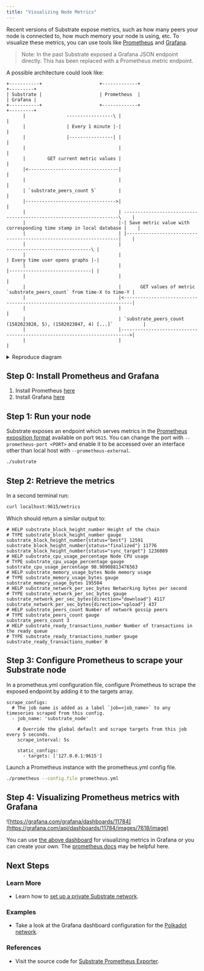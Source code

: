 ```yaml
---
title: "Visualizing Node Metrics"
---
```


Recent versions of Substrate expose metrics, such as how many peers your node is
connected to, how much memory your node is using, etc. To visualize these
metrics, you can use tools like [Prometheus](https://prometheus.io/) and
[Grafana](https://grafana.com/).

> Note: In the past Substrate exposed a Grafana JSON endpoint directly. This has
> been replaced with a Prometheus metric endpoint.

A possible architecture could look like:

```
+-----------+                     +-------------+                                                              +---------+
| Substrate |                     | Prometheus  |                                                              | Grafana |
+-----------+                     +-------------+                                                              +---------+
      |               -----------------\ |                                                                          |
      |               | Every 1 minute |-|                                                                          |
      |               |----------------| |                                                                          |
      |                                  |                                                                          |
      |        GET current metric values |                                                                          |
      |<---------------------------------|                                                                          |
      |                                  |                                                                          |
      | `substrate_peers_count 5`        |                                                                          |
      |--------------------------------->|                                                                          |
      |                                  | --------------------------------------------------------------------\    |
      |                                  |-| Save metric value with corresponding time stamp in local database |    |
      |                                  | |-------------------------------------------------------------------|    |
      |                                  |                                         -------------------------------\ |
      |                                  |                                         | Every time user opens graphs |-|
      |                                  |                                         |------------------------------| |
      |                                  |                                                                          |
      |                                  |       GET values of metric `substrate_peers_count` from time-X to time-Y |
      |                                  |<-------------------------------------------------------------------------|
      |                                  |                                                                          |
      |                                  | `substrate_peers_count (1582023828, 5), (1582023847, 4) [...]`           |
      |                                  |------------------------------------------------------------------------->|
      |                                  |                                                                          |

```

<details>
 <summary>Reproduce diagram</summary>

 Go to: https://textart.io/sequence

 ```
object Substrate Prometheus Grafana
note left of Prometheus: Every 1 minute
Prometheus->Substrate: GET current metric values
Substrate->Prometheus: `substrate_peers_count 5`
note right of Prometheus: Save metric value with corresponding time stamp in local database
note left of Grafana: Every time user opens graphs
Grafana->Prometheus: GET values of metric `substrate_peers_count` from time-X to time-Y
Prometheus->Grafana: `substrate_peers_count (1582023828, 5), (1582023847, 4) [...]`
 ```

</details>



## Step 0: Install Prometheus and Grafana

1) Install Prometheus [here](https://prometheus.io/download/)
2) Install Grafana [here](https://grafana.com/get)

## Step 1: Run your node

Substrate exposes an endpoint which serves metrics in the [Prometheus exposition
format](https://prometheus.io/docs/concepts/data_model/) available on port
`9615`. You can change the port with `--prometheus-port <PORT>` and enable it to
be accessed over an interface other than local host with
`--prometheus-external`.

```bash
./substrate
```

## Step 2: Retrieve the metrics

In a second terminal run:

```bash
curl localhost:9615/metrics
```

Which should return a similar output to:

```
# HELP substrate_block_height_number Height of the chain
# TYPE substrate_block_height_number gauge
substrate_block_height_number{status="best"} 12591
substrate_block_height_number{status="finalized"} 11776
substrate_block_height_number{status="sync_target"} 1236089
# HELP substrate_cpu_usage_percentage Node CPU usage
# TYPE substrate_cpu_usage_percentage gauge
substrate_cpu_usage_percentage 98.90908813476563
# HELP substrate_memory_usage_bytes Node memory usage
# TYPE substrate_memory_usage_bytes gauge
substrate_memory_usage_bytes 195504
# HELP substrate_network_per_sec_bytes Networking bytes per second
# TYPE substrate_network_per_sec_bytes gauge
substrate_network_per_sec_bytes{direction="download"} 4117
substrate_network_per_sec_bytes{direction="upload"} 437
# HELP substrate_peers_count Number of network gossip peers
# TYPE substrate_peers_count gauge
substrate_peers_count 3
# HELP substrate_ready_transactions_number Number of transactions in the ready queue
# TYPE substrate_ready_transactions_number gauge
substrate_ready_transactions_number 0
```

## Step 3: Configure Prometheus to scrape your Substrate node

In a prometheus.yml configuration file, configure Prometheus to scrape the exposed endpoint by adding it to the targets array.

```
scrape_configs:
  # The job name is added as a label `job=<job_name>` to any timeseries scraped from this config.
  - job_name: 'substrate_node'

    # Override the global default and scrape targets from this job every 5 seconds.
    scrape_interval: 5s

    static_configs:
      - targets: ['127.0.0.1:9615']
```

Launch a Prometheus instance with the prometheus.yml config file.

```bash
./prometheus --config.file prometheus.yml
```

## Step 4: Visualizing Prometheus metrics with Grafana

![https://grafana.com/grafana/dashboards/11784](https://grafana.com/api/dashboards/11784/images/7618/image)

You can use [the above dashboard](https://grafana.com/grafana/dashboards/11784/) for visualizing metrics in Grafana or you can create your own. The [prometheus docs](https://prometheus.io/docs/visualization/grafana/) may be helpful here.

## Next Steps

### Learn More

- Learn how to [set up a private Substrate network](../../tutorials/start-a-private-network/).

### Examples

- Take a look at the Grafana dashboard configuration for the [Polkadot
  network](https://github.com/w3f/polkadot-dashboard).

### References

<!-- TODO: Update this to RUSTDOC link-->

- Visit the source code for
  [Substrate Prometheus Exporter](https://github.com/paritytech/substrate/tree/master/utils/prometheus).
  
